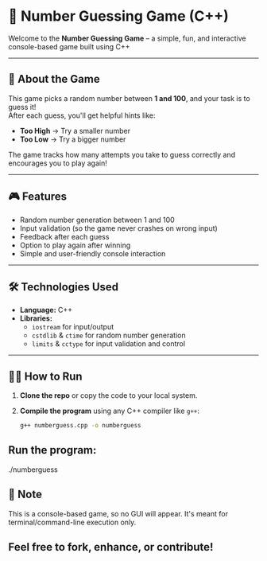 # 🎯 Number Guessing Game (C++)

Welcome to the **Number Guessing Game** – a simple, fun, and interactive console-based game built using C++

---

## 📌 About the Game

This game picks a random number between **1 and 100**, and your task is to guess it!  
After each guess, you'll get helpful hints like:

- **Too High**  → Try a smaller number  
- **Too Low** → Try a bigger number  

The game tracks how many attempts you take to guess correctly and encourages you to play again!

---

## 🎮 Features

- Random number generation between 1 and 100
- Input validation (so the game never crashes on wrong input)
- Feedback after each guess
- Option to play again after winning
- Simple and user-friendly console interaction

---

## 🛠️ Technologies Used

- **Language:** C++
- **Libraries:**  
  - `iostream` for input/output  
  - `cstdlib` & `ctime` for random number generation  
  - `limits` & `cctype` for input validation and control

---

## 🧑‍💻 **How to Run**

1. **Clone the repo** or copy the code to your local system.  
2. **Compile the program** using any C++ compiler like `g++`:

   ```bash
   g++ numberguess.cpp -o numberguess

##   Run the program:
./numberguess

## 📌 Note
This is a console-based game, so no GUI will appear. It's meant for terminal/command-line execution only.

## Feel free to fork, enhance, or contribute!
